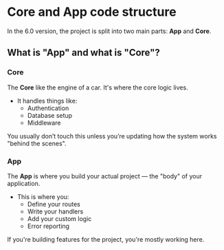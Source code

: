 # Core and App code structure

In the 6.0 version, the project is split into two main parts: **App** and **Core**.

##  What is "App" and what is "Core"?

###  Core
The **Core** like the engine of a car. It's where the core logic lives.
- It handles things like:
    - Authentication
    - Database setup
    - Middleware

You usually don’t touch this unless you’re updating how the system works "behind the scenes".

###  App
The **App** is where you build your actual project — the "body" of your application.
- This is where you:
    - Define your routes
    - Write your handlers
    - Add your custom logic
    - Error reporting

If you're building features for the project, you're mostly working here.